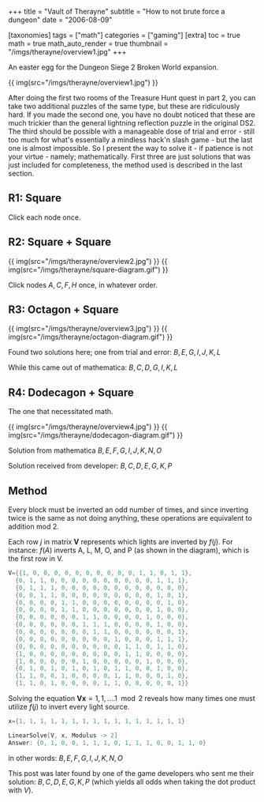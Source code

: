 +++
title = "Vault of Therayne"
subtitle = "How to not brute force a dungeon"
date = "2006-08-09"

[taxonomies]
tags = ["math"]
categories = ["gaming"]
[extra]
toc = true
math = true
math_auto_render = true
thumbnail = "/imgs/therayne/overview1.jpg"
+++

An easter egg for the Dungeon Siege 2 Broken World expansion.

<!--more-->

{{ img(src="/imgs/therayne/overview1.jpg") }}

After doing the first two rooms of the Treasure Hunt quest in part 2, you can take two additional puzzles of the same type, but these are ridiculously hard. If you made the second one, you have no doubt noticed that these are much trickier than the general lightning reflection puzzle in the original DS2. The third should be possible with  a manageable dose of trial and error - still too much for what's essentially a mindless hack'n slash game - but the last one is almost impossible. So I present the way to solve it - if patience is not your virtue - namely; mathematically. First three are just solutions that was just included for completeness, the method used is described in the last section.


## R1: Square
Click each node once.

## R2: Square + Square
{{ img(src="/imgs/therayne/overview2.jpg") }}
{{ img(src="/imgs/therayne/square-diagram.gif") }}

Click nodes $A,C,F,H$ once, in whatever order.

## R3: Octagon + Square
{{ img(src="/imgs/therayne/overview3.jpg") }}
{{ img(src="/imgs/therayne/octagon-diagram.gif") }}

Found two solutions here; one from trial and error:
$B,E,G,I,J,K,L$

While this came out of mathematica:
$B,C,D,G,I,K,L$

## R4: Dodecagon + Square
The one that necessitated math.

{{ img(src="/imgs/therayne/overview4.jpg") }}
{{ img(src="/imgs/therayne/dodecagon-diagram.gif") }}

Solution from mathematica $B,E,F,G,I,J,K,N,O$

Solution received from developer: $B,C,D,E,G,K,P$

## Method
Every block must be inverted an odd number of times, and since inverting twice is the same as not doing anything, these operations are equivalent to addition mod 2.

Each row $j$ in matrix $\mathbf{V}$ represents which lights are inverted by $f(j)$.
For instance: $f(A)$ inverts A, L, M, O, and P (as shown in the diagram), which is the first row in V.

```cpp
V={{1, 0, 0, 0, 0, 0, 0, 0, 0, 0, 0, 1, 1, 0, 1, 1},
  {0, 1, 1, 0, 0, 0, 0, 0, 0, 0, 0, 0, 0, 1, 1, 1},
  {0, 1, 1, 1, 0, 0, 0, 0, 0, 0, 0, 0, 0, 0, 0, 0},
  {0, 0, 1, 1, 0, 0, 0, 0, 0, 0, 0, 0, 0, 1, 0, 1},
  {0, 0, 0, 0, 1, 1, 0, 0, 0, 0, 0, 0, 0, 0, 1, 0},
  {0, 0, 0, 0, 1, 1, 0, 0, 0, 0, 0, 0, 0, 1, 0, 0},
  {0, 0, 0, 0, 0, 0, 1, 1, 0, 0, 0, 0, 1, 0, 0, 0},
  {0, 0, 0, 0, 0, 0, 1, 1, 1, 0, 0, 0, 0, 1, 0, 0},
  {0, 0, 0, 0, 0, 0, 0, 1, 1, 0, 0, 0, 0, 0, 0, 1},
  {0, 0, 0, 0, 0, 0, 0, 0, 0, 1, 0, 0, 0, 1, 1, 1},
  {0, 0, 0, 0, 0, 0, 0, 0, 0, 0, 1, 1, 0, 1, 1, 0},
  {1, 0, 0, 0, 0, 0, 0, 0, 0, 0, 1, 1, 0, 0, 0, 0},
  {1, 0, 0, 0, 0, 0, 1, 0, 0, 0, 0, 0, 1, 0, 0, 0},
  {0, 1, 0, 1, 0, 1, 0, 1, 0, 1, 1, 0, 0, 1, 0, 0},
  {1, 1, 0, 0, 1, 0, 0, 0, 0, 1, 1, 0, 0, 0, 1, 0},
  {1, 1, 0, 1, 0, 0, 0, 0, 1, 1, 0, 0, 0, 0, 0, 1}}
```

Solving the equation $\mathbf{Vx} ={1,1,....1} \mod{2}$ reveals how many times one must utilize $f(j)$ to invert every light source.

```cpp
x={1, 1, 1, 1, 1, 1, 1, 1, 1, 1, 1, 1, 1, 1, 1, 1}

LinearSolve[V, x, Modulus -> 2]
Answer: {0, 1, 0, 0, 1, 1, 1, 0, 1, 1, 1, 0, 0, 1, 1, 0}
```

in other words: $B,E,F,G,I,J,K,N,O$

This post was later found by one of the game developers who sent me their solution:
$B,C,D,E,G,K,P$ (which yields all odds when taking the dot product with $V$).
